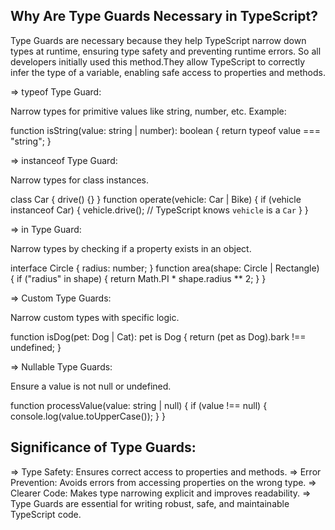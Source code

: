Why Are Type Guards Necessary in TypeScript?
--------------------------------------------
Type Guards are necessary because they help TypeScript narrow down types at runtime, ensuring type safety and preventing runtime errors. So all developers initially used this method.They allow TypeScript to correctly infer the type of a variable, enabling safe access to properties and methods.

=> typeof Type Guard:

Narrow types for primitive values like string, number, etc.
Example:

function isString(value: string | number): boolean {
  return typeof value === "string";
}


=> instanceof Type Guard:

Narrow types for class instances.

class Car { drive() {} }
function operate(vehicle: Car | Bike) {
  if (vehicle instanceof Car) {
    vehicle.drive(); // TypeScript knows `vehicle` is a `Car`
  }
}


=> in Type Guard:

Narrow types by checking if a property exists in an object.

interface Circle { radius: number; }
function area(shape: Circle | Rectangle) {
  if ("radius" in shape) {
    return Math.PI * shape.radius ** 2;
  }
}

=> Custom Type Guards:

Narrow custom types with specific logic.

function isDog(pet: Dog | Cat): pet is Dog {
  return (pet as Dog).bark !== undefined;
}


=> Nullable Type Guards:

Ensure a value is not null or undefined.

function processValue(value: string | null) {
  if (value !== null) {
    console.log(value.toUpperCase());
  }
}

Significance of Type Guards:
----------------------------
=> Type Safety: Ensures correct access to properties and methods.
=> Error Prevention: Avoids errors from accessing properties on the wrong type.
=> Clearer Code: Makes type narrowing explicit and improves readability.
=> Type Guards are essential for writing robust, safe, and maintainable TypeScript code.